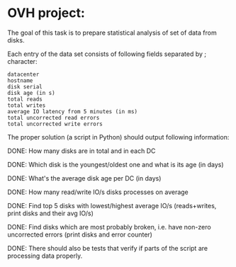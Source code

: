 # OVH project:

The goal of this task is to prepare statistical analysis of set of data from disks.

Each entry of the data set consists of following fields separated by ;
character:

    datacenter
    hostname
    disk serial
    disk age (in s)
    total reads
    total writes
    average IO latency from 5 minutes (in ms)
    total uncorrected read errors
    total uncorrected write errors

The proper solution (a script in Python) should output following
information:

DONE:    How many disks are in total and in each DC

DONE:    Which disk is the youngest/oldest one and what is its age (in days)

DONE:    What's the average disk age per DC (in days)

DONE:    How many read/write IO/s disks processes on average

DONE:    Find top 5 disks with lowest/highest average IO/s (reads+writes, print disks and their avg IO/s)

DONE:    Find disks which are most probably broken, i.e. have non-zero uncorrected errors (print disks and error counter)

DONE:    There should also be tests that verify if parts of the script are processing data properly.
